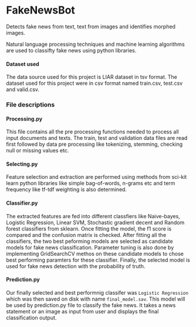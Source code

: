 # FakeNewsBot
Detects fake news from text, text from images and identifies morphed images.

Natural language processing techniques and machine learning algorithms are used to classifty fake news using python libraries. 

#### Dataset used
The data source used for this project is LIAR dataset in tsv format. The dataset used for this project were in csv format named train.csv, test.csv and valid.csv.

### File descriptions

#### Processing.py
This file contains all the pre processing functions needed to process all input documents and texts. The train, test and validation data files are read first followed by data pre processing like tokenizing, stemming, checking null or missing values etc.

#### Selecting.py
Feature selection and extraction are performed using methods from sci-kit learn python libraries like simple bag-of-words, n-grams etc and term frequency like tf-tdf weighting is also determined.

#### Classifier.py
The extracted features are fed into different classfiers like Naive-bayes, Logistic Regression, Linear SVM, Stochastic gradient decent and Random forest classifiers from sklearn. Once fitting the model, the f1 score is compared and the confusion matrix is checked. After fitting all the classifiers, the two best peforming models are selected as candidate models for fake news classification. Parameter tuning is also done by implementing GridSearchCV methos on these candidate models to chose best performing paramters for these classifier. Finally, the selected model is used for fake news detection with the probability of truth. 

#### Prediction.py
Our finally selected and best performnig classifer was ```Logistic Regression``` which was then saved on disk with name ```final_model.sav```. This model will be used by prediction.py file to classify the fake news. It takes a news statement or an image as input from user and displays the final classification output.
